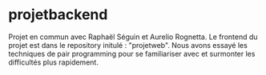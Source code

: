 # projetbackend
Projet en commun avec Raphaël Séguin et Aurelio Rognetta.
Le frontend du projet est dans le repository initulé : "projetweb".
Nous avons essayé les techniques de pair programming pour se familiariser avec et surmonter les difficultés plus rapidement.
